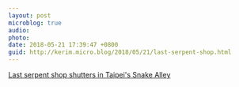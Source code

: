 ```yaml
---
layout: post
microblog: true
audio: 
photo: 
date: 2018-05-21 17:39:47 +0800
guid: http://kerim.micro.blog/2018/05/21/last-serpent-shop.html
---
```

[Last serpent shop shutters in Taipei's Snake Alley](https://www.taiwannews.com.tw/en/news/3435964)
